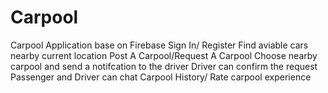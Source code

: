 # Carpool
Carpool Application base on Firebase 
Sign In/ Register
Find aviable cars nearby current location
Post A Carpool/Request A Carpool
Choose nearby carpool and send a notifcation to the driver
Driver can confirm the request
Passenger and Driver can chat 
Carpool History/ Rate carpool experience
